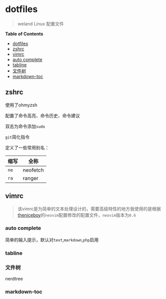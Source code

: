 # dotfiles

> weland Linux 配置文件


<!-- markdown-toc start - Don't edit this section. Run M-x markdown-toc-refresh-toc -->
**Table of Contents**

- [dotfiles](#dotfiles)
- [zshrc](#zshrc)
- [vimrc](#vimrc)
- [auto complete](#auto-complete)
- [tabline](#tabline)
- [文件树](#文件树)
- [markdown-toc](#markdown-toc)

<!-- markdown-toc end -->

## zshrc

使用了ohmyzsh

配置了命令高亮、命令历史、命令建议

双击<Esc>为命令添加`sudo`

`git`简化指令

定义了一些常用别名：

|缩写|全称|
|----|----|
|`ne`|neofetch|
|`ra`|ranger|

## vimrc

> 该vimrc是为简单的文本处理设计的，需要高级特性的地方我使用的是根据 [theniceboy](https://github.com/theniceboy/nvim)的`neovim`配置修改的配置文件，`neovim`版本为`0.6`

### auto complete 
简单的输入提示，默认对`text`,`markdown`,`php`启用

### tabline

### 文件树
nerdtree 

### markdown-toc
